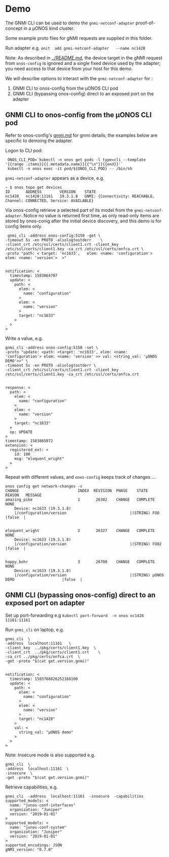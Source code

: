 # Demo

The GNMI CLI can be used to demo the `gnmi-netconf-adapter` proof-of-concept in a µONOS kind cluster.

Some example proto files for gNMI requests are supplied in this folder.  

Run adapter e.g. `onit  add gnmi-netconf-adapter   --name nc1428`

Note: As described in [../README.md](../README.md), the device target in the gNMI request from `onos-config` is ignored and a single fixed device used by the adapter; you need access to that device from your host for this demo.
 
We will describe options to interact with the `gnmi-netconf-adapter` for :
1. GNMI CLI to onos-config from the µONOS CLI pod 
2. GNMI CLI  (bypassing onos-config) direct to an exposed port on the adapter


## GNMI CLI to onos-config from the µONOS CLI pod 
Refer to  onos-config's [gnmi.md](https://github.com/onosproject/onos-config/blob/master/docs/gnmi.md) for gnmi details; the examples below are specific to demoing the adapter. 

Logon to CLI pod:
````
 ONOS_CLI_POD=`kubectl -n onos get pods -l type=cli --template  '{{range .items}}{{.metadata.name}}{{"\n"}}{{end}}'`
 kubectl -n onos exec -it pod/${ONOS_CLI_POD} -- /bin/sh

````

`gnmi-netconf-adapter` appears as a device, e.g. 

````
~ $ onos topo get devices
ID       ADDRESS        VERSION    STATE
nc1428   nc1428:11161   19.3.1.8   GNMI: {Connectivity: REACHABLE, Channel: CONNECTED, Service: AVAILABLE}
````

Via onos-config retrieve a selected part of its model from the  `gnmi-netconf-adapter`. 
Notice no value is returned first time, as only read-only items are stored by onos-conig after the initial device discovery, and this demo is for config items only.

````
 gnmi_cli -address onos-config:5150 -get \
-timeout 5s -en PROTO -alsologtostderr    \
-client_crt /etc/ssl/certs/client1.crt -client_key /etc/ssl/certs/client1.key -ca_crt /etc/ssl/certs/onfca.crt \
-proto "path: < target: 'nc1633',   elem: <name: 'configuration'> elem: <name: 'version'>  >" 


notification: <
  timestamp: 1583864707
  update: <
    path: <
      elem: <
        name: "configuration"
      >
      elem: <
        name: "version"
      >
      target: "nc1633"
    >
  >
>
````

Write a value, e.g. 
````
gnmi_cli -address onos-config:5150 -set \
-proto "update: <path: <target: 'nc1633', elem: <name: 'configuration'> elem: <name: 'version' >> val: <string_val: 'µONOS DEMO'>>" \
-timeout 5s -en PROTO -alsologtostderr \
-client_crt /etc/ssl/certs/client1.crt -client_key /etc/ssl/certs/client1.key -ca_crt /etc/ssl/certs/onfca.crt


response: <
  path: <
    elem: <
      name: "configuration"
    >
    elem: <
      name: "version"
    >
    target: "nc1633"
  >
  op: UPDATE
>
timestamp: 1583865072
extension: <
  registered_ext: <
    id: 100
    msg: "eloquent_wright"
  >
>
````
 
Repeat with different values, and `onos-config` keeps track of changes ...
 
````
onos config get network-changes -v
CHANGE                          INDEX  REVISION  PHASE    STATE     REASON   MESSAGE
amazing_pike                    1       26302    CHANGE   COMPLETE  NONE     
	Device: nc1633 (19.3.1.8)
	|/configuration/version                            |(STRING) FOO                            |false  |


eloquent_wright                 2       26327    CHANGE   COMPLETE  NONE     
	Device: nc1633 (19.3.1.8)
	|/configuration/version                            |(STRING) FOO2                           |false  |


happy_bohr                      3       26700    CHANGE   COMPLETE  NONE     
	Device: nc1633 (19.3.1.8)
	|/configuration/version                            |(STRING) µONOS DEMO                     |false  |

````




## GNMI CLI  (bypassing onos-config) direct to an exposed port on adapter
Set up port-forwarding e.g `kubectl port-forward  -n onos nc1428  11161:11161`  

Run `gnmi_cli` on laptop, e.g.
````
gnmi_cli  \
-address  localhost:11161   \
-client_key  ../pkg/certs/client1.key  \
-client_crt  ../pkg/certs/client1.crt    \
-ca_crt ../pkg/certs/onfca.crt  \
-get -proto "$(cat get.version.gnmi)"


notification: <
  timestamp: 1583768826252168100
  update: <
    path: <
      elem: <
        name: "configuration"
      >
      elem: <
        name: "version"
      >
      target: "nc1428"
    >
    val: <
      string_val: "µONOS demo"
    >
  >
>
````

 Note: 
Insecure mode is also supported e.g.  
 ```` 
 gnmi_cli  \
 -address  localhost:11161  \
 -insecure  \
 -get -proto "$(cat get.version.gnmi)"
````

Retrieve capabilities, e.g. 
````
gnmi_cli  -address  localhost:11161  -insecure  -capabilities 
supported_models: <
  name: "junos-conf-interfaces"
  organization: "Juniper"
  version: "2019-01-01"
>
supported_models: <
  name: "junos-conf-system"
  organization: "Juniper"
  version: "2019-01-01"
>
supported_encodings: JSON
gNMI_version: "0.7.0"

````
